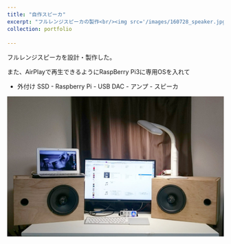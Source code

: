 ```yaml
---
title: "自作スピーカ"
excerpt: "フルレンジスピーカの製作<br/><img src='/images/160728_speaker.jpg' width='500'>"
collection: portfolio

---
```




フルレンジスピーカを設計・製作した。

また、AirPlayで再生できるようにRaspBerry Pi3に専用OSを入れて

- 外付け SSD - Raspberry Pi - USB DAC - アンプ - スピーカ

<img src='/images/160728_speaker.jpg'>

